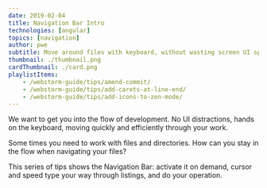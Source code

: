 ```yaml
---
date: 2019-02-04
title: Navigation Bar Intro
technologies: [angular]
topics: [navigation]
author: pwe
subtitle: Move around files with keyboard, without wasting screen UI space
thumbnail: ./thumbnail.png
cardThumbnail: ./card.png
playlistItems:
    - /webstorm-guide/tips/amend-commit/
    - /webstorm-guide/tips/add-carets-at-line-end/
    - /webstorm-guide/tips/add-icons-to-zen-mode/
---
```


We want to get you into the flow of development. No UI distractions, hands 
on the keyboard, moving quickly and efficiently through your work.

Some times you need to work with files and directories. How can you stay 
in the flow when navigating your files?

This series of tips shows the Navigation Bar: activate it on demand, cursor 
and speed type your way through listings, and do your operation.
